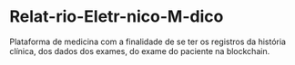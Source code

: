 # Relat-rio-Eletr-nico-M-dico
Plataforma de medicina com a finalidade de se ter os registros da história clínica, dos dados dos exames, do exame do paciente na blockchain.
